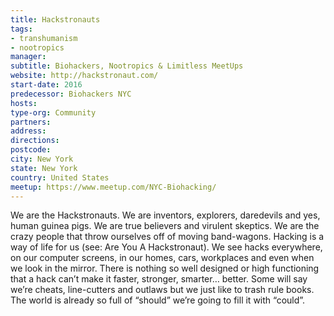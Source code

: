 ```yaml
---
title: Hackstronauts
tags:
- transhumanism
- nootropics
manager: 
subtitle: Biohackers, Nootropics & Limitless MeetUps
website: http://hackstronaut.com/
start-date: 2016
predecessor: Biohackers NYC
hosts: 
type-org: Community
partners: 
address: 
directions: 
postcode: 
city: New York
state: New York
country: United States
meetup: https://www.meetup.com/NYC-Biohacking/
---
```


We are the Hackstronauts.
We are inventors, explorers, daredevils and yes, human guinea pigs. We are true believers and virulent skeptics. We are the crazy people that throw ourselves off of moving band-wagons. Hacking is a way of life for us (see: Are You A Hackstronaut). We see hacks everywhere, on our computer screens, in our homes, cars, workplaces and even when we look in the mirror. There is nothing so well designed or high functioning that a hack can’t make it faster, stronger, smarter… better. Some will say we’re cheats, line-cutters and outlaws but we just like to trash rule books. The world is already so full of “should” we’re going to fill it with “could”.
